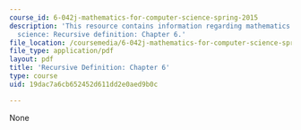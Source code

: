 ```yaml
---
course_id: 6-042j-mathematics-for-computer-science-spring-2015
description: 'This resource contains information regarding mathematics for computer
  science: Recursive definition: Chapter 6.'
file_location: /coursemedia/6-042j-mathematics-for-computer-science-spring-2015/19dac7a6cb652452d611dd2e0aed9b0c_MIT6_042JS15_Session10.pdf
file_type: application/pdf
layout: pdf
title: 'Recursive Definition: Chapter 6'
type: course
uid: 19dac7a6cb652452d611dd2e0aed9b0c

---
```

None